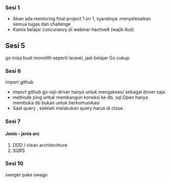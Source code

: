 ### Sesi 1
- Akan ada mentoring final project 1 on 1, syaratnya: menyelesaikan semua tugas dan challenge
- Kamis belajar concurancy di webinar hactive8 (wajib ikut)

## Sesi 5

go misa buat monolith seperti laravel, jadi belajar Go cukup

### Sesi 6
import github


- import github go-sql-driver hanya untuk mengakses/ sebagai driver saja
- methode ping untuk membangun koneksi ke db, sql.Open hanya membuka db bukan untuk berkomunikasi
- Saat query , setelah melakukan query harus di close.

### Sesi 7
#### Jenis - jenis arc

1. DDD / clean architechture
2. SQRS


### Sesi 10
sweger pake swago

